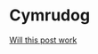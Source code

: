 # Cymrudog

[Will this post work](https://stuartdovey.github.io/Cymrudog/posts/2023-01-06-let-it-go)
